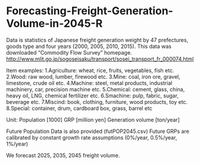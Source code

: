 # Forecasting-Freight-Generation-Volume-in-2045-R

Data is statistics of Japanese freight generation weight by 47 prefectures, goods type and four years (2000, 2005, 2010, 2015). This data was downloaded “Commodity Flow Survey” homepage.
http://www.mlit.go.jp/sogoseisaku/transport/sosei_transport_fr_000074.html


Item examples:
1.Agriculture: wheat, rice, fruits, vegetables, fish etc.
2.Wood: raw wood, lumber, firewood etc.
3.Mine: coal, iron ore, gravel, limestone, crude oil etc.
4.Machine: steel, metal products, industrial machinery, car, precision machine etc.
5.Chemical: cement, glass, china, heavy oil, LNG, chemical fertilizer etc.
6.Smachine: pulp, fabric, sugar, beverage etc.
7.Miscind: book, clothing, furniture, wood products, toy etc.
8.Special: container, drum, cardboard box, grass, barrel etc


Unit:
Population [1000]
GRP [million yen]
Generation volume [ton/year]


Future Population Data is also provided (futPOP2045.csv)
Future GRPs are calibrated by constant growth rate assumptions
(0%/year, 0.5%/year, 1%/year)

We forecast 2025, 2035, 2045 freight volume.
